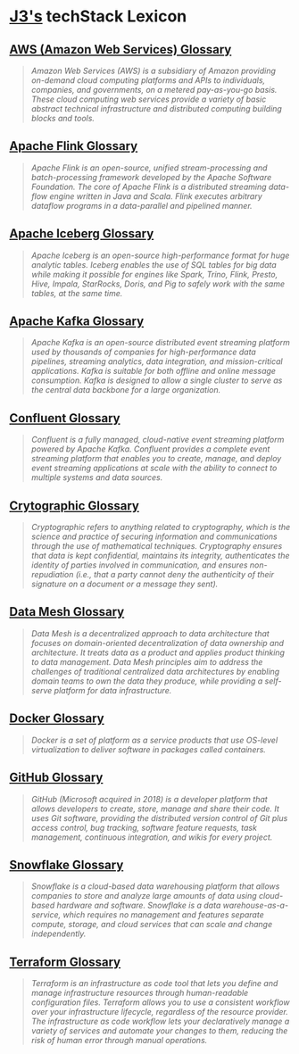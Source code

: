 # [J3's](https://linkedin.com/in/jeffreyjonathanjennings) techStack Lexicon

## [AWS (Amazon Web Services) Glossary](./aws-glossary.md)
> _Amazon Web Services (AWS) is a subsidiary of Amazon providing on-demand cloud computing platforms and APIs to individuals, companies, and governments, on a metered pay-as-you-go basis.  These cloud computing web services provide a variety of basic abstract technical infrastructure and distributed computing building blocks and tools._

## [Apache Flink Glossary](./apache-flink-glossary.md)
> _Apache Flink is an open-source, unified stream-processing and batch-processing framework developed by the Apache Software Foundation.  The core of Apache Flink is a distributed streaming data-flow engine written in Java and Scala.  Flink executes arbitrary dataflow programs in a data-parallel and pipelined manner._

## [Apache Iceberg Glossary](./apache-iceberg-glossary.md)
> _Apache Iceberg is an open-source high-performance format for huge analytic tables. Iceberg enables the use of SQL tables for big data while making it possible for engines like Spark, Trino, Flink, Presto, Hive, Impala, StarRocks, Doris, and Pig to safely work with the same tables, at the same time._

## [Apache Kafka Glossary](./apache-kafka-glossary.md)
> _Apache Kafka is an open-source distributed event streaming platform used by thousands of companies for high-performance data pipelines, streaming analytics, data integration, and mission-critical applications.  Kafka is suitable for both offline and online message consumption.  Kafka is designed to allow a single cluster to serve as the central data backbone for a large organization._

## [Confluent Glossary](./confluent-glossary.md)
> _Confluent is a fully managed, cloud-native event streaming platform powered by Apache Kafka.  Confluent provides a complete event streaming platform that enables you to create, manage, and deploy event streaming applications at scale with the ability to connect to multiple systems and data sources._

## [Crytographic Glossary](./cryptographic-glossary.md)
> _Cryptographic refers to anything related to cryptography, which is the science and practice of securing information and communications through the use of mathematical techniques.  Cryptography ensures that data is kept confidential, maintains its integrity, authenticates the identity of parties involved in communication, and ensures non-repudiation (i.e., that a party cannot deny the authenticity of their signature on a document or a message they sent)._

## [Data Mesh Glossary](./data-mesh-glossary.md)
> _Data Mesh is a decentralized approach to data architecture that focuses on domain-oriented decentralization of data ownership and architecture.  It treats data as a product and applies product thinking to data management.  Data Mesh principles aim to address the challenges of traditional centralized data architectures by enabling domain teams to own the data they produce, while providing a self-serve platform for data infrastructure._

## [Docker Glossary](./docker-glossary.md)
> _Docker is a set of platform as a service products that use OS-level virtualization to deliver software in packages called containers._

## [GitHub Glossary](./github-glossary.md)
> _GitHub (Microsoft acquired in 2018) is a developer platform that allows developers to create, store, manage and share their code.  It uses Git software, providing the distributed version control of Git plus access control, bug tracking, software feature requests, task management, continuous integration, and wikis for every project._

## [Snowflake Glossary](./snowflake-glossary.md)
> _Snowflake is a cloud-based data warehousing platform that allows companies to store and analyze large amounts of data using cloud-based hardware and software.  Snowflake is a data warehouse-as-a-service, which requires no management and features separate compute, storage, and cloud services that can scale and change independently._

## [Terraform Glossary](./terraform-glossary.md)
> _Terraform is an infrastructure as code tool that lets you define and manage infrastructure resources through human-readable configuration files.  Terraform allows you to use a consistent workflow over your infrastructure lifecycle, regardless of the resource provider.  The infrastructure as code workflow lets your declaratively manage a variety of services and automate your changes to them, reducing the risk of human error through manual operations._
